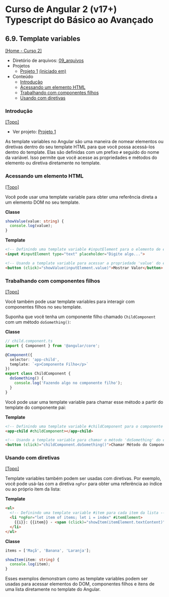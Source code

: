 # Curso de Angular 2 (v17+) Typescript do Básico ao Avançado

## 6.9. Template variables
[[Home - Curso 2]](../../README.md#curso-2)<br />

- Diretório de arquivos: [09_arquivos](./09_arquivos/)
- Projetos
  - [Projeto 1](./09_arquivos/proj_01/) [(iniciado em)](#introdução)
- Conteúdo
  - [Introdução](#introdução)
  - [Acessando um elemento HTML](#acessando-um-elemento-html)
  - [Trabalhando com componentes filhos](#trabalhando-com-componentes-filhos)
  - [Usando com diretivas](#usando-com-diretivas)

### Introdução
[[Topo]](#)<br />

- Ver projeto: [Projeto 1](./09_arquivos/proj_01/)

As template variables no Angular são uma maneira de nomear elementos ou diretivas dentro do seu template HTML para que você possa acessá-los dentro do template. Elas são definidas com um prefixo `#` seguido do nome da variável. Isso permite que você acesse as propriedades e métodos do elemento ou diretiva diretamente no template.

### Acessando um elemento HTML
[[Topo]](#)<br />

Você pode usar uma template variable para obter uma referência direta a um elemento DOM no seu template.

**Classe**
```typescript
showValue(value: string) {
  console.log(value);
}
```

**Template**
```html
<!-- Definindo uma template variable #inputElement para o elemento de entrada -->
<input #inputElement type="text" placeholder="Digite algo...">

<!-- Usando a template variable para acessar a propriedade 'value' do elemento de entrada -->
<button (click)="showValue(inputElement.value)">Mostrar Valor</button>
```

### Trabalhando com componentes filhos
[[Topo]](#)<br />

Você também pode usar template variables para interagir com componentes filhos no seu template.

Suponha que você tenha um componente filho chamado `ChildComponent` com um método `doSomething()`:

**Classe**
```typescript
// child.component.ts
import { Component } from '@angular/core';

@Component({
  selector: 'app-child',
  template: `<p>Componente Filho</p>`
})
export class ChildComponent {
  doSomething() {
    console.log('Fazendo algo no componente filho');
  }
}
```

Você pode usar uma template variable para chamar esse método a partir do template do componente pai:

**Template**
```html
<!-- Definindo uma template variable #childComponent para o componente filho -->
<app-child #childComponent></app-child>

<!-- Usando a template variable para chamar o método 'doSomething' do componente filho -->
<button (click)="childComponent.doSomething()">Chamar Método do Componente Filho</button>
```

### Usando com diretivas
[[Topo]](#)<br />

Template variables também podem ser usadas com diretivas. Por exemplo, você pode usá-las com a diretiva `ngFor` para obter uma referência ao índice ou ao próprio item da lista:

**Template**
```html
<ul>
  <!-- Definindo uma template variable #item para cada item da lista -->
  <li *ngFor="let item of items; let i = index" #itemElement>
    {{i}}: {{item}} - <span (click)="showItem(itemElement.textContent)">Clique para mostrar</span>
  </li>
</ul>
```

**Classe**
```typescript
items = ['Maçã', 'Banana', 'Laranja'];

showItem(item: string) {
  console.log(item);
}
```

Esses exemplos demonstram como as template variables podem ser usadas para acessar elementos do DOM, componentes filhos e itens de uma lista diretamente no template do Angular.

